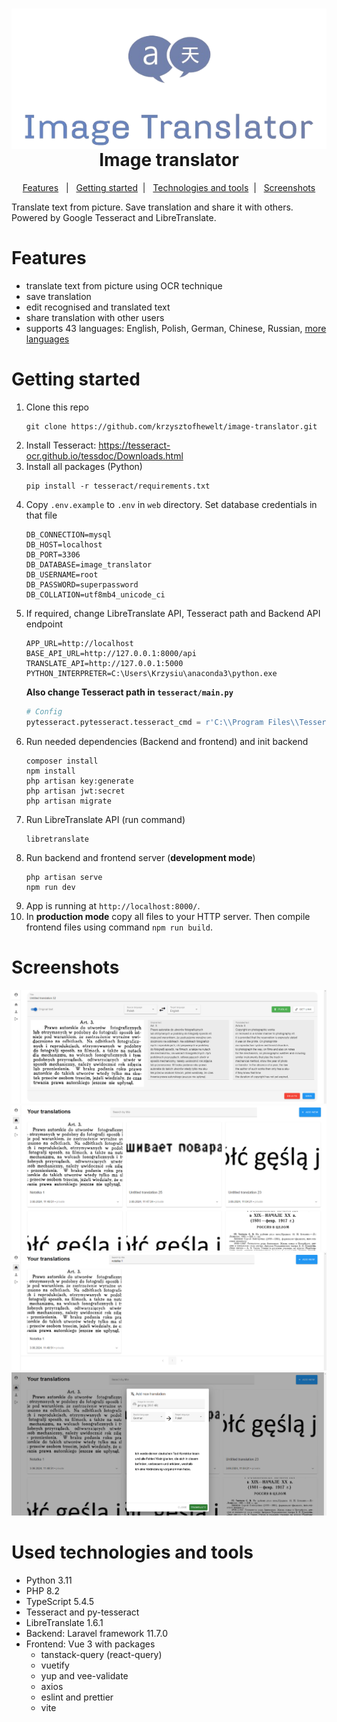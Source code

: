 <h1 align="center">
    <img src="screenshots/logo.png" alt="logo" style="display: block;">
    Image translator
</h1> 

<p align="center">
    <a href="#features">Features</a>&nbsp;&nbsp; | &nbsp;
    <a href="#getting-started">Getting started</a>&nbsp; | &nbsp;
    <a href="#used-technologies-and-tools">Technologies and tools</a>&nbsp; | &nbsp; 
    <a href="#screenshots">Screenshots</a>
</p>

Translate text from picture. Save translation and share it with others. Powered by Google Tesseract and LibreTranslate.

# Features
* translate text from picture using OCR technique
* save translation
* edit recognised and translated text
* share translation with other users
* supports 43 languages: English, Polish, German, Chinese, Russian, [more languages](https://libretranslate.com/languages)

# Getting started
1. Clone this repo
    ```
    git clone https://github.com/krzysztofhewelt/image-translator.git
    ```
2. Install Tesseract: https://tesseract-ocr.github.io/tessdoc/Downloads.html
3. Install all packages (Python)
    ```
    pip install -r tesseract/requirements.txt
    ```
4. Copy ``.env.example`` to ``.env`` in ``web`` directory. Set database credentials in that file
    ```
    DB_CONNECTION=mysql
    DB_HOST=localhost
    DB_PORT=3306
    DB_DATABASE=image_translator
    DB_USERNAME=root
    DB_PASSWORD=superpassword
    DB_COLLATION=utf8mb4_unicode_ci
    ```
5. If required, change LibreTranslate API, Tesseract path and Backend API endpoint
    ```
    APP_URL=http://localhost
    BASE_API_URL=http://127.0.0.1:8000/api
    TRANSLATE_API=http://127.0.0.1:5000
    PYTHON_INTERPRETER=C:\Users\Krzysiu\anaconda3\python.exe
    ```
    **Also change Tesseract path in ``tesseract/main.py``**
    ```python
    # Config
    pytesseract.pytesseract.tesseract_cmd = r'C:\\Program Files\\Tesseract-OCR\\tesseract.exe'
    ```
6. Run needed dependencies (Backend and frontend) and init backend
    ```
    composer install
    npm install
    php artisan key:generate
    php artisan jwt:secret
    php artisan migrate
    ```
7. Run LibreTranslate API (run command)
    ```
    libretranslate
    ```
8. Run backend and frontend server (**development mode**)
    ```
    php artisan serve
    npm run dev
    ```
9. App is running at ``http://localhost:8000/``.
10. In **production mode** copy all files to your HTTP server. Then compile frontend files using command ``npm run build``.

# Screenshots
![img.png](screenshots/img.png)
![img_1.png](screenshots/img_1.png)
![img_2.png](screenshots/img_2.png)
![img_3.png](screenshots/img_3.png)

# Used technologies and tools
* Python 3.11
* PHP 8.2
* TypeScript 5.4.5
* Tesseract and py-tesseract
* LibreTranslate 1.6.1
* Backend: Laravel framework 11.7.0
* Frontend: Vue 3 with packages
  * tanstack-query (react-query)
  * vuetify
  * yup and vee-validate
  * axios
  * eslint and prettier
  * vite
